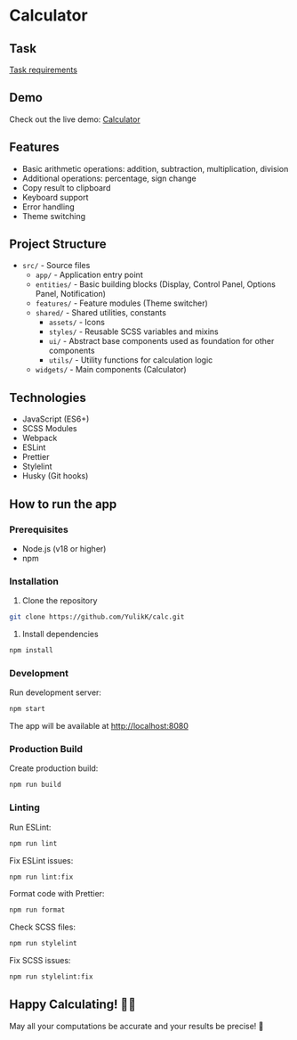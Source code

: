 # Calculator

## Task

[Task requirements](https://docs.google.com/document/d/1zpXXeSae-BlcxPKgw3DhxZA92cspVailrPYoaXSYrW8/edit#heading=h.5dt3hghpa22f)

## Demo

Check out the live demo: [Calculator](https://yulikk.github.io/calc/)

## Features

- Basic arithmetic operations: addition, subtraction, multiplication, division
- Additional operations: percentage, sign change
- Copy result to clipboard
- Keyboard support
- Error handling
- Theme switching

## Project Structure

- `src/` - Source files
  - `app/` - Application entry point
  - `entities/` - Basic building blocks (Display, Control Panel, Options Panel, Notification)
  - `features/` - Feature modules (Theme switcher)
  - `shared/` - Shared utilities, constants
    - `assets/` - Icons
    - `styles/` - Reusable SCSS variables and mixins
    - `ui/` - Abstract base components used as foundation for other components
    - `utils/` - Utility functions for calculation logic
  - `widgets/` - Main components (Calculator)

## Technologies

- JavaScript (ES6+)
- SCSS Modules
- Webpack
- ESLint
- Prettier
- Stylelint
- Husky (Git hooks)

## How to run the app

### Prerequisites

- Node.js (v18 or higher)
- npm

### Installation

1. Clone the repository

```bash
git clone https://github.com/YulikK/calc.git
```

1. Install dependencies

```bash
npm install
```

### Development

Run development server:

```bash
npm start
```

The app will be available at <http://localhost:8080>

### Production Build

Create production build:

```bash
npm run build
```

### Linting

Run ESLint:

```bash
npm run lint
 ```

Fix ESLint issues:

```bash
npm run lint:fix
 ```

Format code with Prettier:

```bash
npm run format
 ```

Check SCSS files:

```bash
npm run stylelint
 ```

Fix SCSS issues:

```bash
npm run stylelint:fix
 ```

## Happy Calculating! 🧮✨

May all your computations be accurate and your results be precise! 🎯
